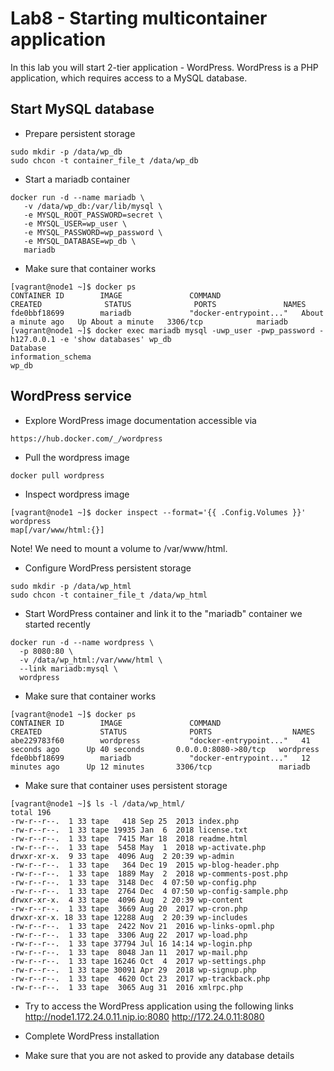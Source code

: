 # Lab8 - Starting multicontainer application
In this lab you will start 2-tier application - WordPress.  WordPress is a PHP application, which requires access to a MySQL database.

## Start MySQL database

- Prepare persistent storage

```
sudo mkdir -p /data/wp_db
sudo chcon -t container_file_t /data/wp_db
```

- Start a mariadb container
```
docker run -d --name mariadb \
   -v /data/wp_db:/var/lib/mysql \
   -e MYSQL_ROOT_PASSWORD=secret \
   -e MYSQL_USER=wp_user \
   -e MYSQL_PASSWORD=wp_password \
   -e MYSQL_DATABASE=wp_db \
   mariadb
```

- Make sure that container works

```
[vagrant@node1 ~]$ docker ps
CONTAINER ID        IMAGE               COMMAND                  CREATED              STATUS              PORTS               NAMES
fde0bbf18699        mariadb             "docker-entrypoint..."   About a minute ago   Up About a minute   3306/tcp            mariadb
[vagrant@node1 ~]$ docker exec mariadb mysql -uwp_user -pwp_password -h127.0.0.1 -e 'show databases' wp_db
Database
information_schema
wp_db
```

## WordPress service
- Explore WordPress image documentation accessible via

```
https://hub.docker.com/_/wordpress
```

- Pull the wordpress image

```
docker pull wordpress
```

- Inspect wordpress image

```
[vagrant@node1 ~]$ docker inspect --format='{{ .Config.Volumes }}' wordpress
map[/var/www/html:{}]
```

Note! We need to mount a volume to /var/www/html.

- Configure WordPress persistent storage

```
sudo mkdir -p /data/wp_html
sudo chcon -t container_file_t /data/wp_html
```

- Start WordPress container and link it to the "mariadb" container we started recently

```
docker run -d --name wordpress \
  -p 8080:80 \
  -v /data/wp_html:/var/www/html \
  --link mariadb:mysql \
  wordpress
```

- Make sure that container works

```
[vagrant@node1 ~]$ docker ps
CONTAINER ID        IMAGE               COMMAND                  CREATED             STATUS              PORTS                  NAMES
abe229783f60        wordpress           "docker-entrypoint..."   41 seconds ago      Up 40 seconds       0.0.0.0:8080->80/tcp   wordpress
fde0bbf18699        mariadb             "docker-entrypoint..."   12 minutes ago      Up 12 minutes       3306/tcp               mariadb
```

- Make sure that container uses persistent storage

```
[vagrant@node1 ~]$ ls -l /data/wp_html/
total 196
-rw-r--r--.  1 33 tape   418 Sep 25  2013 index.php
-rw-r--r--.  1 33 tape 19935 Jan  6  2018 license.txt
-rw-r--r--.  1 33 tape  7415 Mar 18  2018 readme.html
-rw-r--r--.  1 33 tape  5458 May  1  2018 wp-activate.php
drwxr-xr-x.  9 33 tape  4096 Aug  2 20:39 wp-admin
-rw-r--r--.  1 33 tape   364 Dec 19  2015 wp-blog-header.php
-rw-r--r--.  1 33 tape  1889 May  2  2018 wp-comments-post.php
-rw-r--r--.  1 33 tape  3148 Dec  4 07:50 wp-config.php
-rw-r--r--.  1 33 tape  2764 Dec  4 07:50 wp-config-sample.php
drwxr-xr-x.  4 33 tape  4096 Aug  2 20:39 wp-content
-rw-r--r--.  1 33 tape  3669 Aug 20  2017 wp-cron.php
drwxr-xr-x. 18 33 tape 12288 Aug  2 20:39 wp-includes
-rw-r--r--.  1 33 tape  2422 Nov 21  2016 wp-links-opml.php
-rw-r--r--.  1 33 tape  3306 Aug 22  2017 wp-load.php
-rw-r--r--.  1 33 tape 37794 Jul 16 14:14 wp-login.php
-rw-r--r--.  1 33 tape  8048 Jan 11  2017 wp-mail.php
-rw-r--r--.  1 33 tape 16246 Oct  4  2017 wp-settings.php
-rw-r--r--.  1 33 tape 30091 Apr 29  2018 wp-signup.php
-rw-r--r--.  1 33 tape  4620 Oct 23  2017 wp-trackback.php
-rw-r--r--.  1 33 tape  3065 Aug 31  2016 xmlrpc.php
```

- Try to access the WordPress application using the following links
http://node1.172.24.0.11.nip.io:8080
http://172.24.0.11:8080

- Complete WordPress installation
- Make sure that you are not asked to provide any database details
